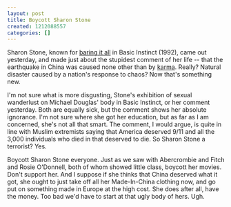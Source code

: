 ```yaml
---
layout: post
title: Boycott Sharon Stone
created: 1212088557
categories: []
---
```

Sharon Stone, known for [baring it all](http://www.imdb.com/title/tt0103772/) in Basic Instinct (1992), came out yesterday, and made just about the stupidest comment of her life -- that the earthquake in China was caused none other than by [karma](http://www.sfgate.com/cgi-bin/blogs/sfgate/detail?blogid=7&entry_id=26847).  Really?  Natural disaster caused by a nation's response to chaos?  Now that's something new.

I'm not sure what is more disgusting, Stone's exhibition of sexual wanderlust on Michael Douglas' body in Basic Instinct, or her comment yesterday.  Both are equally sick, but the comment shows her absolute ignorance.  I'm not sure where she got her education, but as far as I am concerned, she's not all that smart.  The comment, I would argue, is quite in line with Muslim extremists saying that America deserved 9/11 and all the 3,000 individuals who died in that deserved to die.  So Sharon Stone a terrorist?  Yes.

Boycott Sharon Stone everyone.  Just as we saw with Abercrombie and Fitch and Rosie O'Donnell, both of whom showed little class, boycott her movies.  Don't support her.  And I suppose if she thinks that China deserved what it got, she ought to just take off all her Made-In-China clothing now, and go put on something made in Europe at the high cost.  She does after all, have the money.  Too bad we'd have to start at that ugly body of hers.  Ugh.

